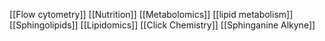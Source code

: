[[Flow cytometry]]
[[Nutrition]]
[[Metabolomics]]
[[lipid metabolism]]
[[Sphingolipids]]
[[Lipidomics]]
[[Click Chemistry]]
[[Sphinganine Alkyne]]
